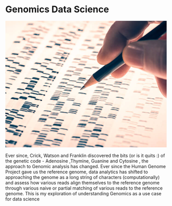 # Genomics Data Science
 
![genomics-data-science](genomic_data_science.jpg)

Ever since, Crick, Watson and Franklin discovered the bits (or is it quits :) of the genetic code - Adenosine ,Thymine, Guanine and Cytosine , the approach to Genomic analysis has changed. Ever since the Human Genome Project gave us the reference genome, data analytics has shifted to approaching the genome as a long string of characters (computationally) and assess how various reads align themselves to the reference genome through various naive or partial matching of various reads to the reference genome.
This is my exploration of understanding Genomics as a use case for data science
